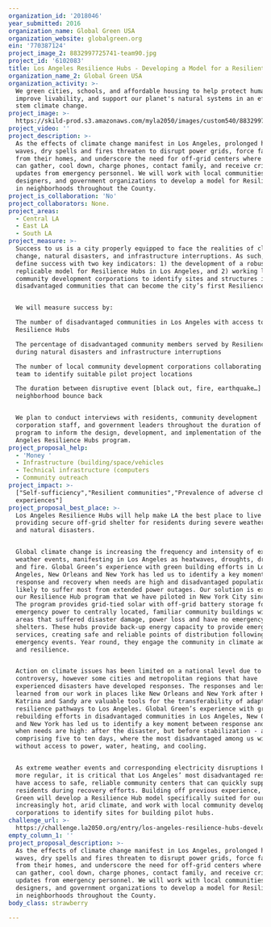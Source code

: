 ```yaml
---
organization_id: '2018046'
year_submitted: 2016
organization_name: Global Green USA
organization_website: globalgreen.org
ein: '770387124'
project_image_2: 8832997725741-team90.jpg
project_id: '6102083'
title: Los Angeles Resilience Hubs - Developing a Model for a Resilient City
organization_name_2: Global Green USA
organization_activity: >-
  We green cities, schools, and affordable housing to help protect human health,
  improve livability, and support our planet's natural systems in an effort to
  stem climate change.
project_image: >-
  https://skild-prod.s3.amazonaws.com/myla2050/images/custom540/8832997725741-team90.jpg
project_video: ''
project_description: >-
  As the effects of climate change manifest in Los Angeles, prolonged heat
  waves, dry spells and fires threaten to disrupt power grids, force families
  from their homes, and underscore the need for off-grid centers where residents
  can gather, cool down, charge phones, contact family, and receive critical
  updates from emergency personnel. We will work with local communities,
  designers, and government organizations to develop a model for Resilience Hubs
  in neighborhoods throughout the County.
project_is_collaboration: 'No'
project_collaborators: None.
project_areas:
  - Central LA
  - East LA
  - South LA
project_measure: >-
  Success to us is a city properly equipped to face the realities of climate
  change, natural disasters, and infrastructure interruptions. As such, we
  define success with two key indicators: 1) the development of a robust,
  replicable model for Resilience Hubs in Los Angeles, and 2) working local
  community development corporations to identify sites and structures in
  disadvantaged communities that can become the city’s first Resilience Hubs. 


  We will measure success by:

  The number of disadvantaged communities in Los Angeles with access to
  Resilience Hubs

  The percentage of disadvantaged community members served by Resilience Hubs
  during natural disasters and infrastructure interruptions 

  The number of local community development corporations collaborating with our
  team to identify suitable pilot project locations 

  The duration between disruptive event [black out, fire, earthquake…] and
  neighborhood bounce back 


  We plan to conduct interviews with residents, community development
  corporation staff, and government leaders throughout the duration of the
  program to inform the design, development, and implementation of the Los
  Angeles Resilience Hubs program.
project_proposal_help:
  - 'Money '
  - Infrastructure (building/space/vehicles
  - Technical infrastructure (computers
  - Community outreach
project_impact: >-
  ["Self-sufficiency","Resilient communities","Prevalence of adverse childhood
  experiences"]
project_proposal_best_place: >-
  Los Angeles Resilience Hubs will help make LA the best place to live by
  providing secure off-grid shelter for residents during severe weather events
  and natural disasters. 


  Global climate change is increasing the frequency and intensity of extreme
  weather events, manifesting in Los Angeles as heatwaves, droughts, dry spells,
  and fire. Global Green’s experience with green building efforts in Los
  Angeles, New Orleans and New York has led us to identify a key moment between
  response and recovery when needs are high and disadvantaged populations are
  likely to suffer most from extended power outages. Our solution is expanding
  our Resilience Hub program that we have piloted in New York City since 2013.
  The program provides grid-tied solar with off-grid battery storage for
  emergency power to centrally located, familiar community buildings within
  areas that suffered disaster damage, power loss and have no emergency
  shelters. These hubs provide back-up energy capacity to provide emergency
  services, creating safe and reliable points of distribution following
  emergency events. Year round, they engage the community in climate adaptation
  and resilience. 


  Action on climate issues has been limited on a national level due to political
  controversy, however some cities and metropolitan regions that have
  experienced disasters have developed responses. The responses and lessons
  learned from our work in places like New Orleans and New York after Hurricanes
  Katrina and Sandy are valuable tools for the transferability of adaptation and
  resilience pathways to Los Angeles. Global Green’s experience with green
  rebuilding efforts in disadvantaged communities in Los Angeles, New Orleans
  and New York has led us to identify a key moment between response and recovery
  when needs are high: after the disaster, but before stabilization - a gap
  comprising five to ten days, where the most disadvantaged among us will suffer
  without access to power, water, heating, and cooling.


  As extreme weather events and corresponding electricity disruptions become
  more regular, it is critical that Los Angeles’ most disadvantaged residents
  have access to safe, reliable community centers that can quickly support
  residents during recovery efforts. Building off previous experience, Global
  Green will develop a Resilience Hub model specifically suited for our
  increasingly hot, arid climate, and work with local community development
  corporations to identify sites for building pilot hubs.
challenge_url: >-
  https://challenge.la2050.org/entry/los-angeles-resilience-hubs-developing-a-model-for-a-resilient-city
empty_column_1: ''
project_proposal_description: >-
  As the effects of climate change manifest in Los Angeles, prolonged heat
  waves, dry spells and fires threaten to disrupt power grids, force families
  from their homes, and underscore the need for off-grid centers where residents
  can gather, cool down, charge phones, contact family, and receive critical
  updates from emergency personnel. We will work with local communities,
  designers, and government organizations to develop a model for Resilience Hubs
  in neighborhoods throughout the County.
body_class: strawberry

---
```

